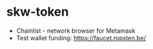 # skw-token

- Chainlist - network browser for Metamask
- Test wallet funding: https://faucet.ropsten.be/

